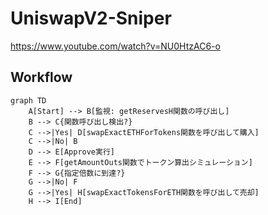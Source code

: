 # UniswapV2-Sniper

https://www.youtube.com/watch?v=NU0HtzAC6-o

## Workflow

```mermaid
graph TD
    A[Start] --> B[監視: getReservesH関数の呼び出し]
    B --> C{関数呼び出し検出?}
    C -->|Yes| D[swapExactETHForTokens関数を呼び出して購入]
    C -->|No| B
    D --> E[Approve実行]
    E --> F[getAmountOuts関数でトークン算出シミュレーション]
    F --> G{指定倍数に到達?}
    G -->|No| F
    G -->|Yes| H[swapExactTokensForETH関数を呼び出して売却]
    H --> I[End]
```
